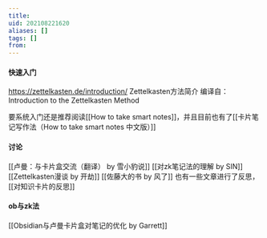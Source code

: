 ```yaml
---
title: 
uid: 202108221620
aliases: []
tags: []
from: 
---
```

#### 快速入门
https://zettelkasten.de/introduction/
Zettelkasten方法简介
编译自：Introduction to the Zettelkasten Method

要系统入门还是推荐阅读[[How to take smart notes]]，并且目前也有了[[卡片笔记写作法（How to take smart notes 中文版）]]

#### 讨论
[[卢曼：与卡片盒交流（翻译） by 雪小豹说]]
[[对zk笔记法的理解 by SIN]]
[[Zettelkasten漫谈 by 开劫]]
[[佐藤大的书 by 风了]]
也有一些文章进行了反思，[[对知识卡片的反思]]

#### ob与zk法
[[Obsidian与卢曼卡片盒对笔记的优化 by Garrett]]

